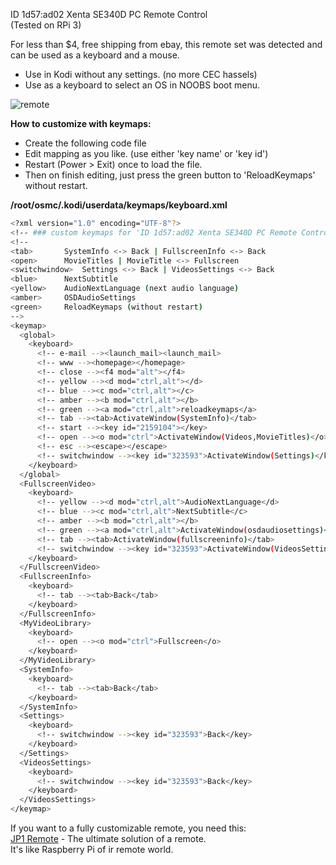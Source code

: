 ID 1d57:ad02 Xenta SE340D PC Remote Control  
(Tested on RPi 3)

For less than $4, free shipping from ebay, this remote set was detected and can be used as a keyboard and a mouse.  

- Use in Kodi without any settings. (no more CEC hassels)
- Use as a keyboard to select an OS in NOOBS boot menu.

![remote](https://github.com/rern/Assets/blob/master/OSMC_GPIO/usb_pc_remote_button_code.jpg)  

**How to customize with keymaps:**  
- Create the following code file
- Edit mapping as you like. (use either 'key name' or 'key id')
- Restart (Power > Exit) once to load the file. 
- Then on finish editing, just press the green button to 'ReloadKeymaps' without restart.

**/root/osmc/.kodi/userdata/keymaps/keyboard.xml**
```sh
<?xml version="1.0" encoding="UTF-8"?>
<!-- ### custom keymaps for 'ID 1d57:ad02 Xenta SE340D PC Remote Control' ### -->
<!--
<tab>		SystemInfo <-> Back | FullscreenInfo <-> Back
<open>		MovieTitles | MovieTitle <-> Fullscreen
<switchwindow>	Settings <-> Back | VideosSettings <-> Back
<blue>		NextSubtitle
<yellow>	AudioNextLanguage (next audio language)
<amber>		OSDAudioSettings
<green>		ReloadKeymaps (without restart)
-->
<keymap>
  <global>
    <keyboard>
      <!-- e-mail --><launch_mail><launch_mail>
      <!-- www --><homepage></homepage>
      <!-- close --><f4 mod="alt"></f4>
      <!-- yellow --><d mod="ctrl,alt"></d>
      <!-- blue --><c mod="ctrl,alt"></c>
      <!-- amber --><b mod="ctrl,alt"></b>
      <!-- green --><a mod="ctrl,alt">reloadkeymaps</a>
      <!-- tab --><tab>ActivateWindow(SystemInfo)</tab>
      <!-- start --><key id="2159104"></key>
      <!-- open --><o mod="ctrl">ActivateWindow(Videos,MovieTitles)</o>
      <!-- esc --><escape></escape>
      <!-- switchwindow --><key id="323593">ActivateWindow(Settings)</key>
    </keyboard>
  </global>
  <FullscreenVideo>
    <keyboard>
      <!-- yellow --><d mod="ctrl,alt">AudioNextLanguage</d>
      <!-- blue --><c mod="ctrl,alt">NextSubtitle</c>
      <!-- amber --><b mod="ctrl,alt"></b>
      <!-- green --><a mod="ctrl,alt">ActivateWindow(osdaudiosettings)</a>
      <!-- tab --><tab>ActivateWindow(fullscreeninfo)</tab>
      <!-- switchwindow --><key id="323593">ActivateWindow(VideosSettings)</key>
    </keyboard>
  </FullscreenVideo>
  <FullscreenInfo>
    <keyboard>
      <!-- tab --><tab>Back</tab>
    </keyboard>
  </FullscreenInfo>
  <MyVideoLibrary>
    <keyboard>
      <!-- open --><o mod="ctrl">Fullscreen</o>
    </keyboard>
  </MyVideoLibrary>
  <SystemInfo>
    <keyboard>
      <!-- tab --><tab>Back</tab>
    </keyboard>
  </SystemInfo>
  <Settings>
    <keyboard>
      <!-- switchwindow --><key id="323593">Back</key>
    </keyboard>
  </Settings>
  <VideosSettings>
    <keyboard>
      <!-- switchwindow --><key id="323593">Back</key>
    </keyboard>
  </VideosSettings>
</keymap>
```

If you want to a fully customizable remote, you need this:  
[JP1 Remote](http://www.hifi-remote.com/wiki/index.php?title=JP1_-_Just_How_Easy_Is_It%3F_-_RM-IR_Version) - The ultimate solution of a remote.  
It's like Raspberry Pi of ir remote world.
